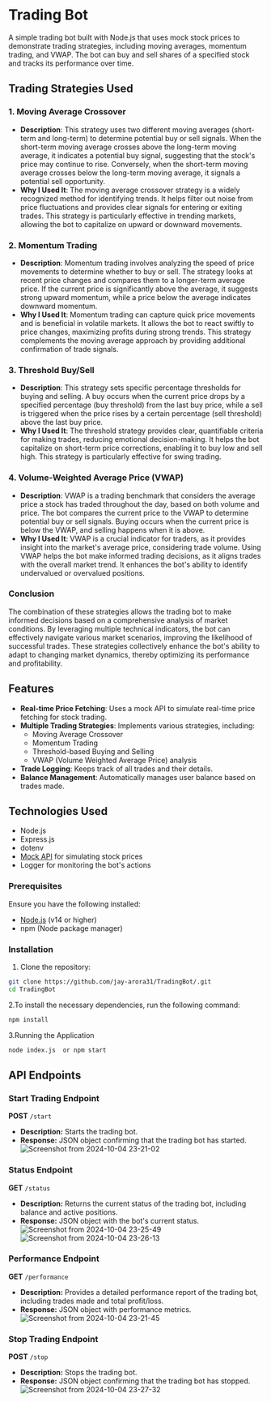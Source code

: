 # Trading Bot

A simple trading bot built with Node.js that uses mock stock prices to demonstrate trading strategies, including moving averages, momentum trading, and VWAP. The bot can buy and sell shares of a specified stock and tracks its performance over time.


## Trading Strategies Used

### 1. Moving Average Crossover
- **Description**: This strategy uses two different moving averages (short-term and long-term) to determine potential buy or sell signals. When the short-term moving average crosses above the long-term moving average, it indicates a potential buy signal, suggesting that the stock's price may continue to rise. Conversely, when the short-term moving average crosses below the long-term moving average, it signals a potential sell opportunity.
- **Why I Used It**: The moving average crossover strategy is a widely recognized method for identifying trends. It helps filter out noise from price fluctuations and provides clear signals for entering or exiting trades. This strategy is particularly effective in trending markets, allowing the bot to capitalize on upward or downward movements.

### 2. Momentum Trading
- **Description**: Momentum trading involves analyzing the speed of price movements to determine whether to buy or sell. The strategy looks at recent price changes and compares them to a longer-term average price. If the current price is significantly above the average, it suggests strong upward momentum, while a price below the average indicates downward momentum.
- **Why I Used It**: Momentum trading can capture quick price movements and is beneficial in volatile markets. It allows the bot to react swiftly to price changes, maximizing profits during strong trends. This strategy complements the moving average approach by providing additional confirmation of trade signals.

### 3. Threshold Buy/Sell
- **Description**: This strategy sets specific percentage thresholds for buying and selling. A buy occurs when the current price drops by a specified percentage (buy threshold) from the last buy price, while a sell is triggered when the price rises by a certain percentage (sell threshold) above the last buy price.
- **Why I Used It**: The threshold strategy provides clear, quantifiable criteria for making trades, reducing emotional decision-making. It helps the bot capitalize on short-term price corrections, enabling it to buy low and sell high. This strategy is particularly effective for swing trading.

### 4. Volume-Weighted Average Price (VWAP)
- **Description**: VWAP is a trading benchmark that considers the average price a stock has traded throughout the day, based on both volume and price. The bot compares the current price to the VWAP to determine potential buy or sell signals. Buying occurs when the current price is below the VWAP, and selling happens when it is above.
- **Why I Used It**: VWAP is a crucial indicator for traders, as it provides insight into the market's average price, considering trade volume. Using VWAP helps the bot make informed trading decisions, as it aligns trades with the overall market trend. It enhances the bot's ability to identify undervalued or overvalued positions.

### Conclusion
The combination of these strategies allows the trading bot to make informed decisions based on a comprehensive analysis of market conditions. By leveraging multiple technical indicators, the bot can effectively navigate various market scenarios, improving the likelihood of successful trades. These strategies collectively enhance the bot's ability to adapt to changing market dynamics, thereby optimizing its performance and profitability.


## Features

- **Real-time Price Fetching**: Uses a mock API to simulate real-time price fetching for stock trading.
- **Multiple Trading Strategies**: Implements various strategies, including:
  - Moving Average Crossover
  - Momentum Trading
  - Threshold-based Buying and Selling
  - VWAP (Volume Weighted Average Price) analysis
- **Trade Logging**: Keeps track of all trades and their details.
- **Balance Management**: Automatically manages user balance based on trades made.

## Technologies Used

- Node.js
- Express.js
- dotenv
- [Mock API](#mock-api) for simulating stock prices
- Logger for monitoring the bot's actions

### Prerequisites

Ensure you have the following installed:

- [Node.js](https://nodejs.org/) (v14 or higher)
- npm (Node package manager)

### Installation

1. Clone the repository:

 ```bash
 git clone https://github.com/jay-arora31/TradingBot/.git
 cd TradingBot
 ```
2.To install the necessary dependencies, run the following command:

  ```bash
  npm install
  ```
3.Running the Application


  ```bash
  node index.js  or npm start
  ```


## API Endpoints

### Start Trading Endpoint
**POST** `/start`

- **Description:** Starts the trading bot.
- **Response:** JSON object confirming that the trading bot has started.
![Screenshot from 2024-10-04 23-21-02](https://github.com/user-attachments/assets/cf001554-7a63-4646-857d-f262ccff0d95)


### Status Endpoint
**GET** `/status`

- **Description:** Returns the current status of the trading bot, including balance and active positions.
- **Response:** JSON object with the bot's current status.
![Screenshot from 2024-10-04 23-25-49](https://github.com/user-attachments/assets/76f770e6-1145-4475-a109-cfcd26b5dfc6)
![Screenshot from 2024-10-04 23-26-13](https://github.com/user-attachments/assets/ffca18e0-0d32-42ba-b8f6-c517b0e6f684)

### Performance Endpoint
**GET** `/performance`

- **Description:** Provides a detailed performance report of the trading bot, including trades made and total profit/loss.
- **Response:** JSON object with performance metrics.
![Screenshot from 2024-10-04 23-21-45](https://github.com/user-attachments/assets/08cadca4-8b11-4222-80b5-4b6e6878a841)


### Stop Trading Endpoint
**POST** `/stop`

- **Description:** Stops the trading bot.
- **Response:** JSON object confirming that the trading bot has stopped.
  ![Screenshot from 2024-10-04 23-27-32](https://github.com/user-attachments/assets/0cf3f067-2024-457a-8661-ac4a6d09b0e1)





